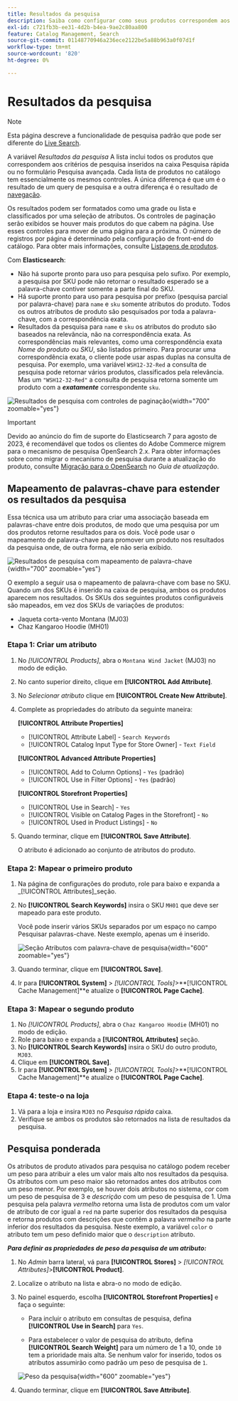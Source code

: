 ```yaml
---
title: Resultados da pesquisa
description: Saiba como configurar como seus produtos correspondem aos critérios de pesquisa inseridos na caixa Pesquisa rápida ou no formulário Pesquisa avançada.
exl-id: c721fb3b-ee31-4d2b-b4ea-9ae2c80aa800
feature: Catalog Management, Search
source-git-commit: 01148770946a236ece2122be5a88b963a0f07d1f
workflow-type: tm+mt
source-wordcount: '820'
ht-degree: 0%

---
```


# Resultados da pesquisa

>[!NOTE]
>
>Esta página descreve a funcionalidade de pesquisa padrão que pode ser diferente do [Live Search](https://experienceleague.adobe.com/docs/commerce-merchant-services/live-search/overview.html).

A variável _Resultados da pesquisa_ A lista inclui todos os produtos que correspondem aos critérios de pesquisa inseridos na caixa Pesquisa rápida ou no formulário Pesquisa avançada. Cada lista de produtos no catálogo tem essencialmente os mesmos controles. A única diferença é que um é o resultado de um query de pesquisa e a outra diferença é o resultado de [navegação](navigation.md).

Os resultados podem ser formatados como uma grade ou lista e classificados por uma seleção de atributos. Os controles de paginação serão exibidos se houver mais produtos do que cabem na página. Use esses controles para mover de uma página para a próxima. O número de registros por página é determinado pela configuração de front-end do catálogo. Para obter mais informações, consulte [Listagens de produtos](navigation-product-listings.md).

Com **Elasticsearch**:

- Não há suporte pronto para uso para pesquisa pelo sufixo. Por exemplo, a pesquisa por SKU pode não retornar o resultado esperado se a palavra-chave contiver somente a parte final do SKU.
- Há suporte pronto para uso para pesquisa por prefixo (pesquisa parcial por palavra-chave) para `name` e `sku` somente atributos do produto. Todos os outros atributos de produto são pesquisados por toda a palavra-chave, com a correspondência exata.
- Resultados da pesquisa para `name` e `sku` os atributos do produto são baseados na relevância, não na correspondência exata. As correspondências mais relevantes, como uma correspondência exata _Nome do produto_ ou _SKU_, são listados primeiro. Para procurar uma correspondência exata, o cliente pode usar aspas duplas na consulta de pesquisa. Por exemplo, uma variável `WSH12-32-Red` a consulta de pesquisa pode retornar vários produtos, classificados pela relevância. Mas um `"WSH12-32-Red"` a consulta de pesquisa retorna somente um produto com a **_exatamente_** correspondente `sku`.

![Resultados de pesquisa com controles de paginação](./assets/storefront-search-results-shorts.png){width="700" zoomable="yes"}

>[!IMPORTANT]
>
>Devido ao anúncio do fim de suporte do Elasticsearch 7 para agosto de 2023, é recomendável que todos os clientes do Adobe Commerce migrem para o mecanismo de pesquisa OpenSearch 2.x. Para obter informações sobre como migrar o mecanismo de pesquisa durante a atualização do produto, consulte [Migração para o OpenSearch](https://experienceleague.adobe.com/docs/commerce-operations/upgrade-guide/prepare/opensearch-migration.html) no _Guia de atualização_.

## Mapeamento de palavras-chave para estender os resultados da pesquisa

Essa técnica usa um atributo para criar uma associação baseada em palavras-chave entre dois produtos, de modo que uma pesquisa por um dos produtos retorne resultados para os dois. Você pode usar o mapeamento de palavra-chave para promover um produto nos resultados da pesquisa onde, de outra forma, ele não seria exibido.

![Resultados de pesquisa com mapeamento de palavra-chave](./assets/storefront-search-results-extended.png){width="700" zoomable="yes"}

O exemplo a seguir usa o mapeamento de palavra-chave com base no SKU. Quando um dos SKUs é inserido na caixa de pesquisa, ambos os produtos aparecem nos resultados. Os SKUs dos seguintes produtos configuráveis são mapeados, em vez dos SKUs de variações de produtos:

- Jaqueta corta-vento Montana (MJ03)
- Chaz Kangaroo Hoodie (MH01)

### Etapa 1: Criar um atributo

1. No _[!UICONTROL Products]_, abra o `Montana Wind Jacket` (MJ03) no modo de edição.
1. No canto superior direito, clique em **[!UICONTROL Add Attribute]**.
1. No _Selecionar atributo_ clique em **[!UICONTROL Create New Attribute]**.
1. Complete as propriedades do atributo da seguinte maneira:

   **[!UICONTROL Attribute Properties]**

   - [!UICONTROL Attribute Label]  - `Search Keywords`
   - [!UICONTROL Catalog Input Type for Store Owner] - `Text Field`

   **[!UICONTROL Advanced Attribute Properties]**

   - [!UICONTROL Add to Column Options] - `Yes` (padrão)
   - [!UICONTROL Use in Filter Options] - `Yes` (padrão)

   **[!UICONTROL Storefront Properties]**

   - [!UICONTROL Use in Search] - `Yes`
   - [!UICONTROL Visible on Catalog Pages in the Storefront] - `No`
   - [!UICONTROL Used in Product Listings] - `No`

1. Quando terminar, clique em **[!UICONTROL Save Attribute]**.

   O atributo é adicionado ao conjunto de atributos do produto.

### Etapa 2: Mapear o primeiro produto

1. Na página de configurações do produto, role para baixo e expanda a _[!UICONTROL Attributes]_seção.
1. No **[!UICONTROL Search Keywords]** insira o SKU `MH01` que deve ser mapeado para este produto.

   Você pode inserir vários SKUs separados por um espaço no campo Pesquisar palavras-chave. Neste exemplo, apenas um é inserido.

   ![Seção Atributos com palavra-chave de pesquisa](./assets/search-keywords-attribute.png){width="600" zoomable="yes"}

1. Quando terminar, clique em **[!UICONTROL Save]**.
1. Ir para **[!UICONTROL System]** > _[!UICONTROL Tools]_>**[!UICONTROL Cache Management]**e atualize o **[!UICONTROL Page Cache]**.

### Etapa 3: Mapear o segundo produto

1. No _[!UICONTROL Products]_, abra o `Chaz Kangaroo Hoodie` (MH01) no modo de edição.
1. Role para baixo e expanda a **[!UICONTROL Attributes]** seção.
1. No **[!UICONTROL Search Keywords]** insira o SKU do outro produto, `MJ03`.
1. Clique em **[!UICONTROL Save]**.
1. Ir para **[!UICONTROL System]** > _[!UICONTROL Tools]_>**[!UICONTROL Cache Management]**e atualize o **[!UICONTROL Page Cache]**.

### Etapa 4: teste-o na loja

1. Vá para a loja e insira `MJ03` no _Pesquisa rápida_ caixa.
1. Verifique se ambos os produtos são retornados na lista de resultados da pesquisa.

## Pesquisa ponderada

Os atributos de produto ativados para pesquisa no catálogo podem receber um peso para atribuir a eles um valor mais alto nos resultados da pesquisa. Os atributos com um peso maior são retornados antes dos atributos com um peso menor. Por exemplo, se houver dois atributos no sistema, _cor_ com um peso de pesquisa de 3 e _descrição_ com um peso de pesquisa de 1. Uma pesquisa pela palavra _vermelho_ retorna uma lista de produtos com um valor de atributo de cor igual a `red` na parte superior dos resultados da pesquisa e retorna produtos com descrições que contêm a palavra _vermelho_ na parte inferior dos resultados da pesquisa. Neste exemplo, a variável `color` o atributo tem um peso definido maior que o `description` atributo.

**_Para definir as propriedades de peso da pesquisa de um atributo:_**

1. No _Admin_ barra lateral, vá para **[!UICONTROL Stores]** > _[!UICONTROL Attributes]_>**[!UICONTROL Product]**.

1. Localize o atributo na lista e abra-o no modo de edição.

1. No painel esquerdo, escolha **[!UICONTROL Storefront Properties]** e faça o seguinte:

   - Para incluir o atributo em consultas de pesquisa, defina **[!UICONTROL Use in Search]** para `Yes`.

   - Para estabelecer o valor de pesquisa do atributo, defina **[!UICONTROL Search Weight]** para um número de 1 a 10, onde `10` tem a prioridade mais alta. Se nenhum valor for inserido, todos os atributos assumirão como padrão um peso de pesquisa de `1`.

   ![Peso da pesquisa](./assets/search-weight.png){width="600" zoomable="yes"}

1. Quando terminar, clique em **[!UICONTROL Save Attribute]**.
